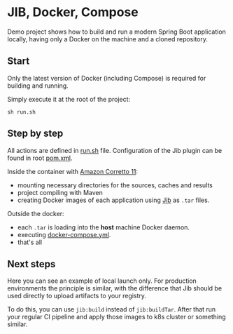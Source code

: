 # JIB, Docker, Compose

Demo project shows how to build and run a modern Spring Boot application 
locally, having only a Docker on the machine and a cloned repository. 

## Start

Only the latest version of Docker (including Compose) is required for building 
and running. 

Simply execute it at the root of the project:
```
sh run.sh
```

## Step by step

All actions are defined in [run.sh](run.sh) file. Configuration of the Jib 
plugin can be found in root [pom.xml](pom.xml).

Inside the container with [Amazon Corretto 11](https://docs.aws.amazon.com/corretto/latest/corretto-11-ug/what-is-corretto-11.html):
- mounting necessary directories for the sources, caches and results 
- project compiling with Maven
- creating Docker images of each application using 
[Jib](https://github.com/GoogleContainerTools/jib) as `.tar` files. 

Outside the docker:
- each `.tar` is loading into the **host** machine Docker daemon.
- executing [docker-compose.yml](docker-compose.yml).
- that's all

## Next steps

Here you can see an example of local launch only. For production environments 
the principle is similar, with the difference that Jib should be used directly 
to upload artifacts to your registry. 

To do this, you can use `jib:build` instead of `jib:buildTar`. After that 
run your regular CI pipeline and apply those images to k8s cluster or 
something similar.
